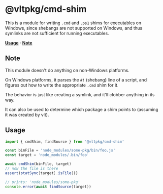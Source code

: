 # @vltpkg/cmd-shim

This is a module for writing `.cmd` and `.ps1` shims for executables
on Windows, since shebangs are not supported on Windows, and thus
symlinks are not sufficient for running executables.

**[Usage](#usage)** · **[Note](#note)**

## Note

This module doesn't do anything on non-Windows platforms.

On Windows platforms, it parses the `#!` (shebang) line of a script,
and figures out how to write the appropriate `.cmd` shim for it.

The behavior is just like creating a symlink, and it'll clobber
anything in its way.

It can also be used to determine which package a shim points to
(assuming it was created by vlt).

## Usage

```js
import { cmdShim, findSource } from '@vltpkg/cmd-shim'

const binFile = 'node_modules/some-pkg/bin/foo.js'
const target = 'node_modules/.bin/foo'

await cmdShim(binFile, target)
// now the file is there
assert(statSync(target).isFile())

// prints: 'node_modules/some-pkg'
console.error(await findSource(target))
```
